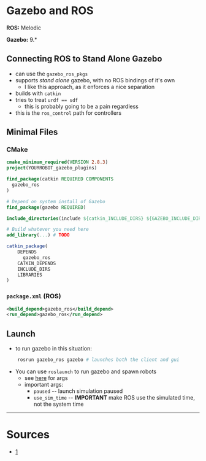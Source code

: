 # Gazebo and ROS

__ROS:__ Melodic

__Gazebo:__ 9.*

## Connecting ROS to Stand Alone Gazebo

- can use the `gazebo_ros_pkgs`
- supports _stand alone_ gazebo, with no ROS bindings of it's own
    - I like this approach, as it enforces a nice separation
- builds with `catkin`
- tries to treat `urdf == sdf`
    - this is probably going to be a pain regardless
- this is the `ros_control` path for controllers

## Minimal Files

### CMake
```cmake
cmake_minimum_required(VERSION 2.8.3)
project(YOURROBOT_gazebo_plugins)

find_package(catkin REQUIRED COMPONENTS
  gazebo_ros
)

# Depend on system install of Gazebo
find_package(gazebo REQUIRED)

include_directories(include ${catkin_INCLUDE_DIRS} ${GAZEBO_INCLUDE_DIRS} ${SDFormat_INCLUDE_DIRS})

# Build whatever you need here
add_library(...) # TODO

catkin_package(
    DEPENDS
      gazebo_ros
    CATKIN_DEPENDS
    INCLUDE_DIRS
    LIBRARIES
)
```
### `package.xml` (ROS)
```xml
<build_depend>gazebo_ros</build_depend>
<run_depend>gazebo_ros</run_depend>
```


## Launch

- to run gazebo in this situation:
```bash
    rosrun gazebo_ros gazebo # launches both the client and gui
```

- You can use `roslaunch` to run gazebo and spawn robots
    - see [here](http://gazebosim.org/tutorials?tut=ros_roslaunch&cat=connect_ros) for args
    - important args:
        - `paused` -- launch simulation paused
        - `use_sim_time` -- __IMPORTANT__ make ROS use the simulated time, not the system time
        

----------

# Sources
- [1](http://gazebosim.org/tutorials?tut=ros_overview)